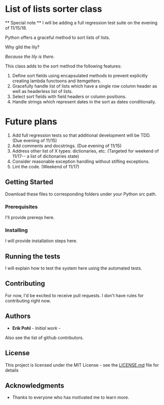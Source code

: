 # List of lists sorter class

** Special note ** I will be adding a full regression test suite on the evening of 11/15/18.
 
Python offers a graceful method to sort lists of lists.

Why gild the lily?

_Because the lily is there._

This class adds to the sort method the following features:
1. Define sort fields using encapsulated methods to prevent explicitly creating lambda functoons and itemgetters.
2. Gracefully handle list of lists which have a single row column header as well as headerless list of lists.
3. Select sort fields with field headers or column positions.
4. Handle strings which represent dates in the sort as dates conditionally.

# Future plans

1. Add full regression tests so that additional development will be TDD. (Due evening of 11/15)
2. Add comments and docstrings. (Due evening of 11/15)
3. Address other list of X types: dictionaries, etc. (Targeted for weekend of 11/17-- a list of dictionaries state)
4. Consider reasonable exception handling without stifling exceptions.
5. Lint the code. (Weekend of 11/17)
  
## Getting Started

Download these files to corresponding folders under your Python src path.

### Prerequisites

I'll provide prereqs here.

### Installing

I will provide installation steps here.

## Running the tests

I will explain how to test the system here using the automated tests.

## Contributing

For now, I'd be excited to receive pull requests.  I don't have rules for contributing right now.

## Authors

* **Erik Pohl** - *Initial work* - 

Also see the list of github contributors.

## License

This project is licensed under the MIT License - see the [LICENSE.md](LICENSE.md) file for details

## Acknowledgments

* Thanks to everyone who has motivated me to learn more.
